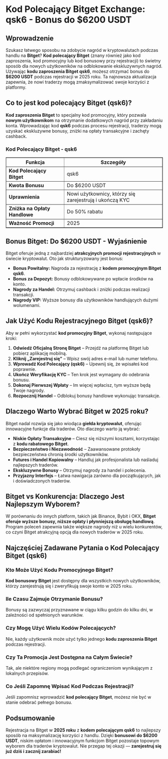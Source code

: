 <h1>Kod Polecający Bitget Exchange: qsk6 - Bonus do $6200 USDT</h1>
<h2>Wprowadzenie</h2>
<p>Szukasz łatwego sposobu na zdobycie nagród w kryptowalutach podczas handlu na <strong>Bitget</strong>? <strong>Kod polecający Bitget</strong> (znany również jako kod zaproszenia, kod promocyjny lub kod bonusowy przy rejestracji) to świetny sposób dla nowych użytkowników na odblokowanie ekskluzywnych nagród. Używając <strong>kodu zaproszenia Bitget qsk6</strong>, możesz otrzymać bonus do <strong>$6200 USDT</strong> podczas rejestracji w 2025 roku. Ta najnowsza aktualizacja zapewnia, że nowi traderzy mogą zmaksymalizować swoje korzyści z platformy.</p>

<h2>Co to jest kod polecający Bitget (qsk6)?</h2>
<p><strong>Kod zaproszenia Bitget</strong> to specjalny kod promocyjny, który pozwala <strong>nowym użytkownikom</strong> na otrzymanie dodatkowych nagród przy zakładaniu konta. Wprowadzając kod <strong>qsk6</strong> podczas procesu rejestracji, traderzy mogą uzyskać ekskluzywne bonusy, zniżki na opłaty transakcyjne i zachęty cashback.</p>

<h3>Kod Polecający Bitget - qsk6</h3>
<table border="1">
    <tr>
        <th>Funkcja</th>
        <th>Szczegóły</th>
    </tr>
    <tr>
        <td><strong>Kod Polecający Bitget</strong></td>
        <td>qsk6</td>
    </tr>
    <tr>
        <td><strong>Kwota Bonusu</strong></td>
        <td>Do $6200 USDT</td>
    </tr>
    <tr>
        <td><strong>Uprawnienia</strong></td>
        <td>Nowi użytkownicy, którzy się zarejestrują i ukończą KYC</td>
    </tr>
    <tr>
        <td><strong>Zniżka na Opłaty Handlowe</strong></td>
        <td>Do 50% rabatu</td>
    </tr>
    <tr>
        <td><strong>Ważność Promocji</strong></td>
        <td>2025</td>
    </tr>
</table>

<h2>Bonus Bitget: Do $6200 USDT - Wyjaśnienie</h2>
<p>Bitget oferuje jedną z najbardziej <strong>atrakcyjnych promocji rejestracyjnych</strong> w świecie kryptowalut. Oto jak strukturyzowany jest bonus:</p>
<ul>
    <li><strong>Bonus Powitalny:</strong> Nagroda za rejestrację z <strong>kodem promocyjnym Bitget qsk6</strong>.</li>
    <li><strong>Bonus za Depozyt:</strong> Bonusy odblokowywane po wpłacie środków na konto.</li>
    <li><strong>Nagrody za Handel:</strong> Otrzymuj cashback i zniżki podczas realizacji transakcji.</li>
    <li><strong>Nagrody VIP:</strong> Wyższe bonusy dla użytkowników handlujących dużymi wolumenami.</li>
</ul>

<h2>Jak Użyć Kodu Rejestracyjnego Bitget (qsk6)?</h2>
<p>Aby w pełni wykorzystać <strong>kod promocyjny Bitget</strong>, wykonaj następujące kroki:</p>
<ol>
    <li><strong>Odwiedź Oficjalną Stronę Bitget</strong> – Przejdź na platformę Bitget lub pobierz aplikację mobilną.</li>
    <li><strong>Kliknij „Zarejestruj się”</strong> – Wpisz swój adres e-mail lub numer telefonu.</li>
    <li><strong>Wprowadź Kod Polecający (qsk6)</strong> – Upewnij się, że wpisałeś kod poprawnie.</li>
    <li><strong>Ukończ Weryfikację KYC</strong> – Ten krok jest wymagany do odebrania bonusu.</li>
    <li><strong>Dokonaj Pierwszej Wpłaty</strong> – Im więcej wpłacisz, tym wyższe będą Twoje nagrody.</li>
    <li><strong>Rozpocznij Handel</strong> – Odblokuj bonusy handlowe wykonując transakcje.</li>
</ol>

<h2>Dlaczego Warto Wybrać Bitget w 2025 roku?</h2>
<p>Bitget nadal rozwija się jako wiodąca <strong>giełda kryptowalut</strong>, oferując innowacyjne funkcje dla traderów. Oto dlaczego warto ją wybrać:</p>
<ul>
    <li><strong>Niskie Opłaty Transakcyjne</strong> – Ciesz się niższymi kosztami, korzystając z <strong>kodu rabatowego Bitget</strong>.</li>
    <li><strong>Bezpieczeństwo i Niezawodność</strong> – Zaawansowane protokoły bezpieczeństwa chronią środki użytkowników.</li>
    <li><strong>Futures i Handel Kopiowalny</strong> – Handluj jak profesjonalista lub naśladuj najlepszych traderów.</li>
    <li><strong>Ekskluzywne Bonusy</strong> – Otrzymuj nagrody za handel i polecenia.</li>
    <li><strong>Przyjazny Interfejs</strong> – Łatwa nawigacja zarówno dla początkujących, jak i doświadczonych traderów.</li>
</ul>

<h2>Bitget vs Konkurencja: Dlaczego Jest Najlepszym Wyborem?</h2>
<p>W porównaniu do innych platform, takich jak Binance, Bybit i OKX, <strong>Bitget oferuje wyższe bonusy, niższe opłaty i płynniejszą obsługę handlową</strong>. Program poleceń zapewnia także większe nagrody niż u wielu konkurentów, co czyni Bitget atrakcyjną opcją dla nowych traderów w 2025 roku.</p>

<h2>Najczęściej Zadawane Pytania o Kod Polecający Bitget (qsk6)</h2>
<h3>Kto Może Użyć Kodu Promocyjnego Bitget?</h3>
<p><strong>Kod bonusowy Bitget</strong> jest dostępny dla wszystkich nowych użytkowników, którzy zarejestrują się i zweryfikują swoje konto w 2025 roku.</p>

<h3>Ile Czasu Zajmuje Otrzymanie Bonusu?</h3>
<p>Bonusy są zazwyczaj przyznawane w ciągu kilku godzin do kilku dni, w zależności od spełnionych warunków.</p>

<h3>Czy Mogę Użyć Wielu Kodów Polecających?</h3>
<p>Nie, każdy użytkownik może użyć tylko jednego <strong>kodu zaproszenia Bitget</strong> podczas rejestracji.</p>

<h3>Czy Ta Promocja Jest Dostępna na Całym Świecie?</h3>
<p>Tak, ale niektóre regiony mogą podlegać ograniczeniom wynikającym z lokalnych przepisów.</p>

<h3>Co Jeśli Zapomnę Wpisać Kod Podczas Rejestracji?</h3>
<p>Jeśli zapomnisz wprowadzić <strong>kod polecający Bitget</strong>, możesz nie być w stanie odebrać pełnego bonusu.</p>

<h2>Podsumowanie</h2>
<p>Rejestracja na Bitget w <strong>2025 roku</strong> z <strong>kodem polecającym qsk6</strong> to najlepszy sposób na maksymalizację korzyści z handlu. Dzięki <strong>bonusowi do $6200 USDT</strong>, niskim opłatom i innowacyjnym funkcjom Bitget pozostaje topowym wyborem dla traderów kryptowalut. Nie przegap tej okazji — <strong>zarejestruj się już dziś i zacznij zarabiać!</strong></p>
